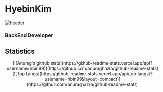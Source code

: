 # HyebinKim
![header](https://capsule-render.vercel.app/api?type=wave&color=gradient&height=300&section=header&text=Welcome%20to%20HyebinKim's%20GitHub%20👋&fontSize=40)

### BackEnd Developer
## Statistics
<div align=center>
[![Anurag's github stats](https://github-readme-stats.vercel.app/api?username=hbin99)](https://github.com/anuraghazra/github-readme-stats)
[![Top Langs](https://github-readme-stats.vercel.app/api/top-langs/?username=hbin99&layout=compact)](https://github.com/anuraghazra/github-readme-stats)


</div>
